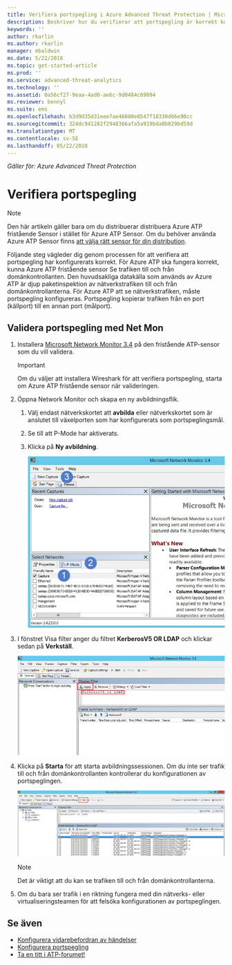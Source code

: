 ```yaml
---
title: Verifiera portspegling i Azure Advanced Threat Protection | Microsoft Docs
description: Beskriver hur du verifierar att portspegling är korrekt konfigurerad i Azure ATP
keywords: ''
author: rkarlin
ms.author: rkarlin
manager: mbaldwin
ms.date: 5/22/2018
ms.topic: get-started-article
ms.prod: ''
ms.service: advanced-threat-analytics
ms.technology: ''
ms.assetid: 0a56cf27-9eaa-4ad0-ae6c-9d0484c69094
ms.reviewer: bennyl
ms.suite: ems
ms.openlocfilehash: b3d9d35d31eee7ae46800e0547f18330d66e90cc
ms.sourcegitcommit: 324dc941282f2948366afa5a919bda0b029bd59d
ms.translationtype: MT
ms.contentlocale: sv-SE
ms.lasthandoff: 05/22/2018
---
```

*Gäller för: Azure Advanced Threat Protection*



# <a name="validate-port-mirroring"></a>Verifiera portspegling
> [!NOTE] 
> Den här artikeln gäller bara om du distribuerar distribuera Azure ATP fristående Sensor i stället för Azure ATP Sensor. Om du behöver använda Azure ATP Sensor finns [att välja rätt sensor för din distribution](atp-capacity-planning.md#choosing-the-right-sensor-type-for-your-deployment).
 
Följande steg vägleder dig genom processen för att verifiera att portspegling har konfigurerats korrekt. För Azure ATP ska fungera korrekt, kunna Azure ATP fristående sensor Se trafiken till och från domänkontrollanten. Den huvudsakliga datakälla som används av Azure ATP är djup paketinspektion av nätverkstrafiken till och från domänkontrollanterna. För Azure ATP att se nätverkstrafiken, måste portspegling konfigureras. Portspegling kopierar trafiken från en port (källport) till en annan port (målport).

## <a name="validate-port-mirroring-using-net-mon"></a>Validera portspegling med Net Mon
1.  Installera [Microsoft Network Monitor 3.4](http://www.microsoft.com/download/details.aspx?id=4865) på den fristående ATP-sensor som du vill validera.

    > [!IMPORTANT]
    > Om du väljer att installera Wireshark för att verifiera portspegling, starta om Azure ATP fristående sensor när valideringen.

2.  Öppna Network Monitor och skapa en ny avbildningsflik.

    1.  Välj endast nätverkskortet att **avbilda** eller nätverkskortet som är anslutet till växelporten som har konfigurerats som portspeglingsmål.

    2.  Se till att P-Mode har aktiverats.

    3.  Klicka på **Ny avbildning**.

        ![Bild för fliken skapa ny avbildning](media/atp-port-mirroring-capture.png)

3.  I fönstret Visa filter anger du filtret **KerberosV5 OR LDAP** och klickar sedan på **Verkställ**.

    ![Bild för att använda KerberosV5 or LDAP-filter](media/atp-port-mirroring-filter-settings.png)

4.  Klicka på **Starta** för att starta avbildningssessionen. Om du inte ser trafik till och från domänkontrollanten kontrollerar du konfigurationen av portspeglingen.

    ![Bild för att starta avbildningssession](media/atp-port-mirroring-capture-traffic.png)

    > [!NOTE]
    > Det är viktigt att du kan se trafiken till och från domänkontrollanterna.
    

5.  Om du bara ser trafik i en riktning fungera med din nätverks- eller virtualiseringsteamen för att felsöka konfigurationen av portspeglingen.

## <a name="see-also"></a>Se även

- [Konfigurera vidarebefordran av händelser](configure-event-forwarding.md)
- [Konfigurera portspegling](configure-port-mirroring.md)
- [Ta en titt i ATP-forumet!](https://aka.ms/azureatpcommunity)
